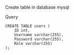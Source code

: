Create table in database mysql

Query
```
CREATE TABLE users (
    ID int,
    Username varchar(255),
    Password varchar(255),
    Role varchar(255)
);
```
